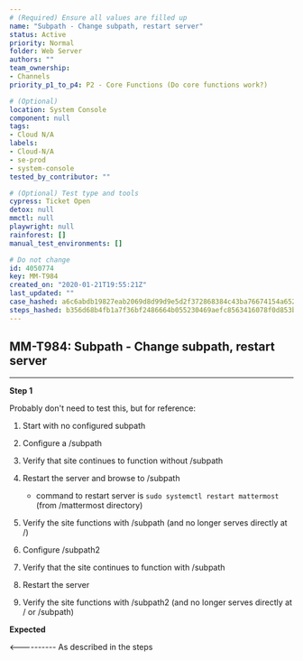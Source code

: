 ```yaml
---
# (Required) Ensure all values are filled up
name: "Subpath - Change subpath, restart server"
status: Active
priority: Normal
folder: Web Server
authors: ""
team_ownership:
- Channels
priority_p1_to_p4: P2 - Core Functions (Do core functions work?)

# (Optional)
location: System Console
component: null
tags:
- Cloud N/A
labels:
- Cloud-N/A
- se-prod
- system-console
tested_by_contributor: ""

# (Optional) Test type and tools
cypress: Ticket Open
detox: null
mmctl: null
playwright: null
rainforest: []
manual_test_environments: []

# Do not change
id: 4050774
key: MM-T984
created_on: "2020-01-21T19:55:21Z"
last_updated: ""
case_hashed: a6c6abdb19827eab2069d8d99d9e5d2f372868384c43ba76674154a6524a00a9f338bddf3974841397a6afe367d952a6
steps_hashed: b356d68b4fb1a7f36bf2486664b055230469aefc8563416078f0d853be3b927c2f7ccd8380e0710aac376bf81901344c
---
```


<!-- (Auto-generated) Based on frontmatter's "key" and "name" -->

## MM-T984: Subpath - Change subpath, restart server

---

**Step 1**

Probably don't need to test this, but for reference:

1. Start with no configured subpath

2. Configure a /subpath

3. Verify that site continues to function without /subpath

4. Restart the server and browse to /subpath

   - command to restart server is `sudo systemctl restart mattermost` (from /mattermost directory)

5. Verify the site functions with /subpath (and no longer serves directly at /)

6. Configure /subpath2

7. Verify that the site continues to function with /subpath

8. Restart the server

9. Verify the site functions with /subpath2 (and no longer serves directly at / or /subpath)

**Expected**

<---------- As described in the steps
